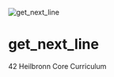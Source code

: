 ![get_next_line](https://github.com/farshadahmadian/get_next_line/assets/117720346/42aebacd-358d-4da5-b879-302150d716a2)
# get_next_line
42 Heilbronn Core Curriculum
